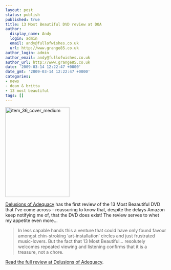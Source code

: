 ```yaml
---
layout: post
status: publish
published: true
title: 13 Most Beautiful DVD review at DOA
author:
  display_name: Andy
  login: admin
  email: andy@fullofwishes.co.uk
  url: http://www.grange85.co.uk
author_login: admin
author_email: andy@fullofwishes.co.uk
author_url: http://www.grange85.co.uk
date: '2009-03-14 12:22:47 +0000'
date_gmt: '2009-03-14 12:22:47 +0000'
categories:
- news
- dean & britta
- 13 most beautiful
tags: []
---
```

<div class="imagebox-a"><img src="http://www.fullofwishes.co.uk/wp/wp-content/uploads/2008/10/item_36_cover_medium.jpg" alt="item_36_cover_medium" title="item_36_cover_medium" width="200" height="282" class="alignnone size-full wp-image-894" /></div>
<p><a href="http://www.adequacy.net/2009/03/flipsides-otherwise-fao-16/">Delusions of Adequacy</a> has the first review of the 13 Most Beaautiful DVD that I've come across - reassuring to know that, despite the delays Amazon keep notifying me of, that the DVD does exist! The review serves to whet my appetite even more...</p>
<blockquote><p>In less capable hands this a venture that could have only found favour amongst chin-stroking ‘art-installation’ circles and just frustrated music-lovers.  But the fact that 13 Most Beautiful… resolutely welcomes repeated viewing and listening confirms that it is a treasure, not a chore. </p></blockquote>
<p><a href="http://www.adequacy.net/2009/03/flipsides-otherwise-fao-16/">Read the full review at Delusions of Adequacy</a>.</p>
